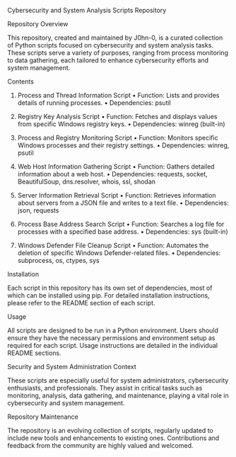 Cybersecurity and System Analysis Scripts Repository

Repository Overview

This repository, created and maintained by J0hn-0, is a curated collection of Python scripts focused on cybersecurity and system analysis tasks. These scripts serve a variety of purposes, ranging from process monitoring to data gathering, each tailored to enhance cybersecurity efforts and system management.

Contents

1. Process and Thread Information Script
	•	Function: Lists and provides details of running processes.
	•	Dependencies: psutil
	
2.	Registry Key Analysis Script
	•	Function: Fetches and displays values from specific Windows registry keys.
	•	Dependencies: winreg (built-in)
	
3.	Process and Registry Monitoring Script
	•	Function: Monitors specific Windows processes and their registry settings.
	•	Dependencies: winreg, psutil
	
4.	Web Host Information Gathering Script
	•	Function: Gathers detailed information about a web host.
	•	Dependencies: requests, socket, BeautifulSoup, dns.resolver, whois, ssl, shodan
	
5.	Server Information Retrieval Script
	•	Function: Retrieves information about servers from a JSON file and writes to a text file.
	•	Dependencies: json, requests
	
6.	Process Base Address Search Script
	•	Function: Searches a log file for processes with a specified base address.
	•	Dependencies: sys (built-in)
	

7.	Windows Defender File Cleanup Script
	•	Function: Automates the deletion of specific Windows Defender-related files.
	•	Dependencies: subprocess, os, ctypes, sys

Installation

Each script in this repository has its own set of dependencies, most of which can be installed using pip. For detailed installation instructions, please refer to the README section of each script.

Usage

All scripts are designed to be run in a Python environment. Users should ensure they have the necessary permissions and environment setup as required for each script. Usage instructions are detailed in the individual README sections.

Security and System Administration Context

These scripts are especially useful for system administrators, cybersecurity enthusiasts, and professionals. They assist in critical tasks such as monitoring, analysis, data gathering, and maintenance, playing a vital role in cybersecurity and system management.

Repository Maintenance

The repository is an evolving collection of scripts, regularly updated to include new tools and enhancements to existing ones. Contributions and feedback from the community are highly valued and welcomed.

